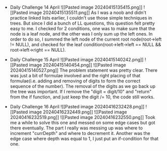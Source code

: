 - Daily Challenge 14 April
![[Pasted image 20240415135415.png]]
![[Pasted image 20240415135511.png]]
As I was a noob and didn't practice linked lists earlier, I couldn't use those simple techniques in trees. But since I did a bunch of LL questions, this question felt pretty easy to me. I checked for 2 conditions, one was to make sure that the node is a leaf node, and the other was I only sum up the left ones. In order to do so, I summed the left node of the current root node(root->left != NULL), and checked for the leaf condition(root->left->left == NULL && root->left->right == NULL).

- Daily Challenge 15 April
![[Pasted image 20240415140242.png]]
![[Pasted image 20240415140454.png]]
![[Pasted image 20240415140527.png]]
The problem statement was pretty clear. There was just a bit of formulae involved and the right placing of that formulae(i.e. adding and removing of digits to form the correct sequence of the number). The removal of the digits as we go back up the tree was important. If I remove the "digit = digit/10" and "return" from the if function, and just keep the digit /= 10, the code still works.

- Daily Challenge 16 April
![[Pasted image 20240416232428.png]]
![[Pasted image 20240416232449.png]]
![[Pasted image 20240416232519.png]]
![[Pasted image 20240416232550.png]]
Took me a while to solve this one and messed on some edge cases but got there eventually. The part I really was messing up was where to increment "currDepth" and where to decrement it. Another was the edge case where depth was equal to 1, I just put an if-condition for that one.








